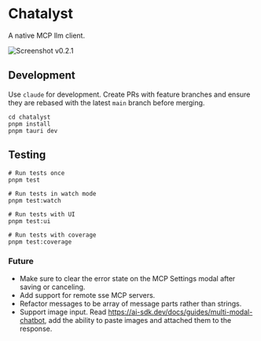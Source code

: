 # Chatalyst

A native MCP llm client.

![Screenshot v0.2.1](https://github.com/user-attachments/assets/7eec8c4a-150f-44dd-8d7a-99b06854ad17)

## Development

Use `claude` for development. Create PRs with feature branches and ensure they are rebased with the latest `main` branch before merging.

```
cd chatalyst
pnpm install
pnpm tauri dev
```

## Testing

```
# Run tests once
pnpm test

# Run tests in watch mode
pnpm test:watch

# Run tests with UI
pnpm test:ui

# Run tests with coverage
pnpm test:coverage
```

### Future

- Make sure to clear the error state on the MCP Settings modal after saving or canceling.
- Add support for remote sse MCP servers.
- Refactor messages to be array of message parts rather than strings.
- Support image input. Read https://ai-sdk.dev/docs/guides/multi-modal-chatbot, add the ability to paste images and attached them to the response.

